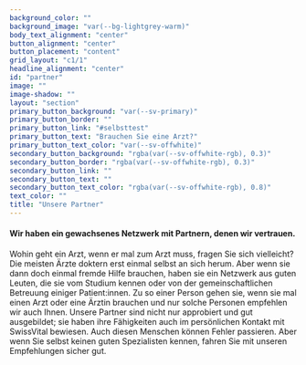 ```yaml
---
background_color: ""
background_image: "var(--bg-lightgrey-warm)"
body_text_alignment: "center"
button_alignment: "center"
button_placement: "content"
grid_layout: "c1/1"
headline_alignment: "center"
id: "partner"
image: ""
image-shadow: ""
layout: "section"
primary_button_background: "var(--sv-primary)"
primary_button_border: ""
primary_button_link: "#selbsttest"
primary_button_text: "Brauchen Sie eine Arzt?"
primary_button_text_color: "var(--sv-offwhite)"
secondary_button_background: "rgba(var(--sv-offwhite-rgb), 0.3)"
secondary_button_border: "rgba(var(--sv-offwhite-rgb), 0.3)"
secondary_button_link: ""
secondary_button_text: ""
secondary_button_text_color: "rgba(var(--sv-offwhite-rgb), 0.8)"
text_color: ""
title: "Unsere Partner"
---
```


#### Wir haben ein gewachsenes Netzwerk mit Partnern, denen wir vertrauen.

Wohin geht ein Arzt, wenn er mal zum Arzt muss, fragen Sie sich vielleicht? Die meisten Ärzte doktern erst einmal selbst an sich herum. Aber wenn sie dann doch einmal fremde Hilfe brauchen, haben sie ein Netzwerk aus guten Leuten, die sie vom Studium kennen oder von der gemeinschaftlichen Betreuung einiger Patient:innen. Zu so einer Person gehen sie, wenn sie mal einen Arzt oder eine Ärztin brauchen und nur solche Personen empfehlen wir auch Ihnen. Unsere Partner sind nicht nur approbiert und gut ausgebildet; sie haben ihre Fähigkeiten auch im persönlichen Kontakt mit SwissVital bewiesen. Auch diesen Menschen können Fehler passieren. Aber wenn Sie selbst keinen guten Spezialisten kennen, fahren Sie mit unseren Empfehlungen sicher gut.
